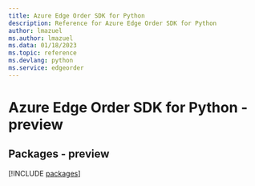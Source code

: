 ```yaml
---
title: Azure Edge Order SDK for Python
description: Reference for Azure Edge Order SDK for Python
author: lmazuel
ms.author: lmazuel
ms.data: 01/18/2023
ms.topic: reference
ms.devlang: python
ms.service: edgeorder
---
```

# Azure Edge Order SDK for Python - preview
## Packages - preview
[!INCLUDE [packages](edge-order-index.md)]